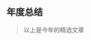 
## 年度总结
> 以上是今年的精选文章

[](2020-02-18-ansible-doc模式-[ansible].md)
[](2020-02-18-ftp配置-[Linux].md)
[](2020-02-18-iptables策略路由-[Linux].md)
[](2020-03-13-curl命令详解-[Linux].md)
